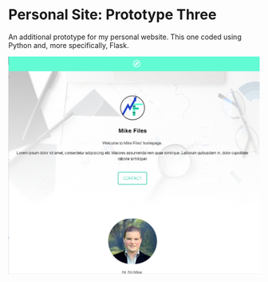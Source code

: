 # Personal Site: Prototype Three

An additional prototype for my personal website. This one coded using Python and, more specifically, Flask.

![Site Image](_siteImage.png)
